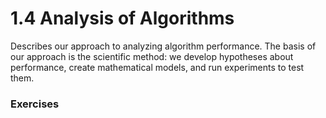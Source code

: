 # 1.4 Analysis of Algorithms
Describes our approach to analyzing algorithm performance. The basis of our approach is the scientific method: we develop hypotheses about performance, create mathematical models, and run experiments to test them.

### Exercises